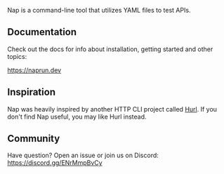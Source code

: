 Nap is a command-line tool that utilizes YAML files to test APIs.

## Documentation

Check out the docs for info about installation, getting started and other topics:

https://naprun.dev

## Inspiration

Nap was heavily inspired by another HTTP CLI project called [Hurl](https://hurl.dev/). If you don't find Nap useful, you may like Hurl instead.

## Community

Have question? Open an issue or join us on Discord: https://discord.gg/ENrMmpBvCy
